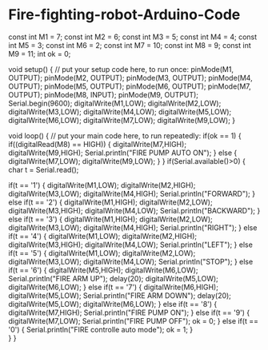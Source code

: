 # Fire-fighting-robot-Arduino-Code
const int M1 = 7;
const int M2 = 6;
const int M3 = 5;
const int M4 = 4;
const int M5 = 3;
const int M6 = 2;
const int M7 = 10;
const int M8 = 9;
const int M9 = 11;
int ok = 0;

void setup() {
  // put your setup code here, to run once:
pinMode(M1, OUTPUT);
pinMode(M2, OUTPUT);
pinMode(M3, OUTPUT);
pinMode(M4, OUTPUT);
pinMode(M5, OUTPUT);
pinMode(M6, OUTPUT);
pinMode(M7, OUTPUT);
pinMode(M8, INPUT);
pinMode(M9, OUTPUT);
Serial.begin(9600);
digitalWrite(M1,LOW);
digitalWrite(M2,LOW);
digitalWrite(M3,LOW);
digitalWrite(M4,LOW);
digitalWrite(M5,LOW);
digitalWrite(M6,LOW);
digitalWrite(M7,LOW);
digitalWrite(M9,LOW);
}

void loop() {
  // put your main code here, to run repeatedly:
  if(ok == 1)
  {
    if((digitalRead(M8) == HIGH))
  {
    digitalWrite(M7,HIGH);
    digitalWrite(M9,HIGH);
    Serial.println("FIRE PUMP AUTO ON");
  }
  else
  {
    digitalWrite(M7,LOW);
    digitalWrite(M9,LOW);
  }
  }
if(Serial.available()>0)
{
  char t = Serial.read();

  if(t == '1')
  {
    digitalWrite(M1,LOW);
    digitalWrite(M2,HIGH);
    digitalWrite(M3,LOW);
    digitalWrite(M4,HIGH);
    Serial.println("FORWARD");
  }
  else if(t == '2')
  {
    digitalWrite(M1,HIGH);
    digitalWrite(M2,LOW);
    digitalWrite(M3,HIGH);
    digitalWrite(M4,LOW);
    Serial.println("BACKWARD");
  }
  else if(t == '3')
  {
    digitalWrite(M1,HIGH);
    digitalWrite(M2,LOW);
    digitalWrite(M3,LOW);
    digitalWrite(M4,HIGH);
    Serial.println("RIGHT");
  }
  else if(t == '4')
  {
    digitalWrite(M1,LOW);
    digitalWrite(M2,HIGH);
    digitalWrite(M3,HIGH);
    digitalWrite(M4,LOW);
    Serial.println("LEFT");
  }
    else if(t == '5')
  {
    digitalWrite(M1,LOW);
    digitalWrite(M2,LOW);
    digitalWrite(M3,LOW);
    digitalWrite(M4,LOW);
    Serial.println("STOP");
  }
    else if(t == '6')
  {
    digitalWrite(M5,HIGH);
    digitalWrite(M6,LOW);
    Serial.println("FIRE ARM UP");
    delay(20);
    digitalWrite(M5,LOW);
    digitalWrite(M6,LOW);
  }
    else if(t == '7')
  {
    digitalWrite(M6,HIGH);
    digitalWrite(M5,LOW);
    Serial.println("FIRE ARM DOWN");
    delay(20);
    digitalWrite(M5,LOW);
    digitalWrite(M6,LOW);
  } 
      else if(t == '8')
  {
    digitalWrite(M7,HIGH);
    Serial.println("FIRE PUMP ON");
  }
    else if(t == '9')
  {
    digitalWrite(M7,LOW);
    Serial.println("FIRE PUMP OFF");
    ok = 0;
  }
      else if(t == '0')
  {
    Serial.println("FIRE controlle auto mode");
    ok = 1;
  }     
  }
}
